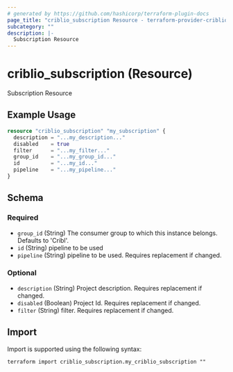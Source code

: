 ```yaml
---
# generated by https://github.com/hashicorp/terraform-plugin-docs
page_title: "criblio_subscription Resource - terraform-provider-criblio"
subcategory: ""
description: |-
  Subscription Resource
---
```


# criblio_subscription (Resource)

Subscription Resource

## Example Usage

```terraform
resource "criblio_subscription" "my_subscription" {
  description = "...my_description..."
  disabled    = true
  filter      = "...my_filter..."
  group_id    = "...my_group_id..."
  id          = "...my_id..."
  pipeline    = "...my_pipeline..."
}
```

<!-- schema generated by tfplugindocs -->
## Schema

### Required

- `group_id` (String) The consumer group to which this instance belongs. Defaults to 'Cribl'.
- `id` (String) pipeline to be used
- `pipeline` (String) pipeline to be used. Requires replacement if changed.

### Optional

- `description` (String) Project description. Requires replacement if changed.
- `disabled` (Boolean) Project Id. Requires replacement if changed.
- `filter` (String) filter. Requires replacement if changed.

## Import

Import is supported using the following syntax:

```shell
terraform import criblio_subscription.my_criblio_subscription ""
```
